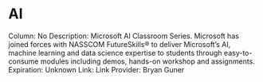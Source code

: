 # AI

Column: No
Description: Microsoft AI Classroom Series. Microsoft has joined forces with NASSCOM FutureSkills® to deliver Microsoft’s AI, machine learning and data science expertise to students through easy-to-consume modules including demos, hands-on workshop and assignments.
Expiration: Unknown
Link: Link
Provider: Bryan Guner
